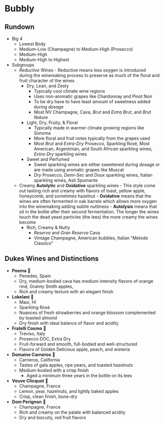 # Bubbly
## Rundown
- Big 4
    - Lowest Body
    - Medium-Low (Champagne) to Medium-High (Prosecco)
    - Medium-High
    - Medium-High to Highest
- Subgroups
    - *Reductive* Wines
            - Reductive means less oxygen is introduced during the winemaking process to preserve as much of the floral and fruit character of the wines
        - Dry, Lean, and Zesty
            - Typically cool climate wine regions
            - Uses non-aromatic grapes like Chardonnay and Pinot Noir
            - To be dry have to have least amount of sweetness added during *dosage*
            - Most NV Champagne, Cava, *Brut* and *Extra Brut*, and *Brut Nature*
        - Light, Dry, Fruity, & Floral
            - Typically made in warmer climate growing regions like Sonoma
            - More floral and fruit notes typically from the grapes used
            - Most *Brut* and *Extra-Dry* Prosecco, Sparkling Rosé, Most American, Argentinian, and South African sparkling wines, *Extra-Dry* sparkling wines
        - Sweet and Perfumed
            - Sweet sparkling wines are either sweetened during dosage or are made using aromatic grapes like Muscat
            - *Dry* Prosecco, *Demi-Sec* and *Doux* sparkling wines, Italian sparkling wines, Asti Spumante
    - Creamy **Autolytic** and **Oxidative** sparkling wines
            - This style come out tasting rich and creamy with flavors of toast, yellow apple, honeycomb, and sometimes hazelnut
            - **Oxidative** means that the wines are often fermented in oak barrels which allows more oxygen into the winemaking adding subtle nuttiness
            - **Autolysis** means that sit in the bottle after their second fermentation.  The longer the wines touch the dead yeast particles (the lees) the more creamy the wines become
        - Rich, Creamy & Nutty
            - *Reserva* and *Gran Reserva* Cava
            - Vintage Champagne, American bubbles, Italian “Metodo Classico”

## Dukes Wines and Distinctions
 - **Poema** 🍷 
   - Penedes, Spain 
   - Dry, medium-bodied cava has medium-intensity flavors of orange rind, Granny Smith apples, 
   - Rich and creamy texture with an elegant finish
 - **Lokelani** 🍷
   - Maui, HI
   - Sparkling Rosé
   - Nuances of fresh strawberries and orange blossom complemented by toasted almond
   - Dry finish with ideal balance of flavor and acidity
 - **Fratelli Cosmo** 🍾
   - Treviso, Italy
   - Prosecco DOC, Extra Dry
   - Fruit-forward and smooth, full-bodied and well-structured
   - Flavors of Golden Delicious apple, peach, and wisteria
 - **Domaine Carneros** 🍾
   - Carneros, California
   - Tastes of gala apples, ripe pears, and toasted hazelnuts
   - Medium-bodied with a crisp finish
       - Aged a minimum three years in the bottle on its lees
 - **Veuve Clicquot** 🍾
   - Champagne, France
   - Lemon, pear, hazelnuts, and lightly baked apples
   - Crisp, clean finish, bone-dry
 - **Dom Perignon** 🍾
   - Champagne, France
   - Rich and creamy on the palate with balanced acidity
   - Dry and biscuity, red fruit flavors
